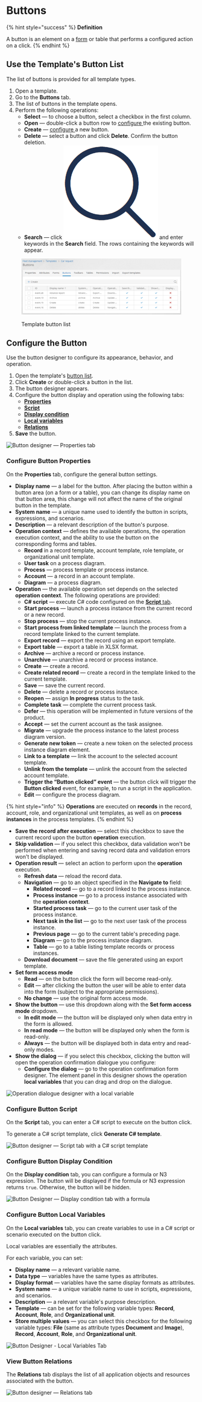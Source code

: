 # Buttons

{% hint style="success" %}
**Definition**

A button is an element on a [form](forms.md) or table that performs a configured action on a click.
{% endhint %}

## Use the Template's Button List

The list of buttons is provided for all template types.

1. Open a template.
2. Go to the **Buttons** tab.
3. The list of buttons in the template opens.
4. Perform the following operations:
   * **Select** — to choose a button, select a checkbox in the first column.
   * **Open** — double-click a button row to [configure ](buttons.md#opening-the-button-designer)the existing button.
   * **Create** — [configure ](buttons.md#opening-the-button-designer)a new button.
   * **Delete** — select a button and click **Delete**. Confirm the button deletion.
   * **Search** — click <img src=".gitbook/assets/image (4).png" alt="" data-size="line"> and enter keywords in the **Search** field. The rows containing the keywords will appear.

<figure><img src=".gitbook/assets/button_list (1)" alt="Template button list"><figcaption><p>Template button list</p></figcaption></figure>

## Configure the Button <a href="#opening-the-button-designer" id="opening-the-button-designer"></a>

Use the button designer to configure its appearance, behavior, and operation.

1. Open the template's [button list](buttons.md#use-the-templates-button-list).
2. Click **Create** or double-click a button in the list.
3. The button designer appears.
4. Configure the button display and operation using the following tabs:
   * [**Properties**](buttons.md#properties)
   * [**Script**](buttons.md#script)
   * [**Display condition**](buttons.md#display-condition)
   * [**Local variables**](buttons.md#local-variables)
   * [**Relations**](buttons.md#relations)
5. **Save** the button.

![Button designer — Properties tab](.gitbook/assets/button\_designer)

### Configure Button Properties <a href="#properties" id="properties"></a>

On the **Properties** tab, configure the general button settings.

* **Display name** — a label for the button. After placing the button within a button area (on a form or a table), you can change its display name on that button area, this change will not affect the name of the original button in the template.
* **System name** — a unique name used to identify the button in scripts, expressions, and scenarios.
* **Description** — a relevant description of the button's purpose.
* **Operation context** — defines the available operations, the operation execution context, and the ability to use the button on the corresponding forms and tables.
  * **Record** in a record template, account template, role template, or organizational unit template.
  * **User task** on a process diagram.
  * **Process** — process template or process instance.
  * **Account** — a record in an account template.
  * **Diagram** — a process diagram.
* **Operation** — the available operation set depends on the selected **operation context**. The following operations are provided:
  * **C# script** — execute C# code configured on the [**Script** tab](buttons.md#script).
  * **Start process** — launch a process instance from the current record or a new record.
  * **Stop process** — stop the current process instance.
  * **Start process from linked template** — launch the process from a record template linked to the current template.
  * **Export record** — export the record using an export template.
  * **Export table** — export a table in XLSX format.
  * **Archive** — archive a record or process instance.
  * **Unarchive** — unarchive a record or process instance.
  * **Create** — create a record.
  * **Create related record** — create a record in the template linked to the current template.
  * **Save** — save the current record.
  * **Delete** — delete a record or process instance.
  * **Reopen** — assign **In progress** status to the task.
  * **Complete task** — complete the current process task.
  * **Defer** — this operation will be implemented in future versions of the product.
  * **Accept** — set the current account as the task assignee.
  * **Migrate** — upgrade the process instance to the latest process diagram version.
  * **Generate new token** — create a new token on the selected process instance diagram element.
  * **Link to a template** — link the account to the selected account template.
  * **Unlink from the template** — unlink the account from the selected account template.
  * **Trigger the “Button clicked” event** — the button click will trigger the **Button clicked** event, for example, to run a script in the application.
  * **Edit** — configure the process diagram.

{% hint style="info" %}
**Operations** are executed on **records** in the record, account, role, and organizational unit templates, as well as on **process instances** in the process templates.
{% endhint %}

* **Save the record after execution** — select this checkbox to save the current record upon the button **operation** execution.
* **Skip validation** — if you select this checkbox, data validation won't be performed when entering and saving record data and validation errors won't be displayed.
* **Operation result** — select an action to perform upon the **operation** execution.
  * **Refresh data** — reload the record data.
  * **Navigation** — go to an object specified in the **Navigate to** field:
    * **Related record** — go to a record linked to the process instance.
    * **Process instance** — go to a process instance associated with the **operation context**.
    * **Started process task** — go to the current user task of the process instance.
    * **Next task in the list** — go to the next user task of the process instance.
    * **Previous page** — go to the current table's preceding page.
    * **Diagram** — go to the process instance diagram.
    * **Table** — go to a table listing template records or process instances.
  * **Download document** — save the file generated using an export template.
* **Set form access mode**
  * **Read** — on the button click the form will become read-only.
  * **Edit** — after clicking the button the user will be able to enter data into the form (subject to the appropriate permissions).
  * **No change** — use the original form access mode.
* **Show the button** — use this dropdown along with the **Set form access mode** dropdown.
  * **In edit mode** — the button will be displayed only when data entry in the form is allowed.
  * **In read mode** — the button will be displayed only when the form is read-only.
  * **Always** — the button will be displayed both in data entry and read-only modes.
* **Show the dialog** — if you select this checkbox, clicking the button will open the operation confirmation dialogue you configure:
  * **Configure the dialog** — go to the operation confirmation form designer. The element panel in this designer shows the operation **local variables** that you can drag and drop on the dialogue.

![Operation dialogue designer with a local variable](.gitbook/assets/button\_designer\_dialogue\_designer)

### Configure Button Script <a href="#script" id="script"></a>

On the **Script** tab, you can enter a C# script to execute on the button click.

To generate a C# script template, click **Generate C# template**.

![Button designer — Script tab with a C# script template](<.gitbook/assets/button\_designer\_script (1)>)

### Configure Button Display Condition <a href="#display-condition" id="display-condition"></a>

On the **Display condition** tab, you can configure a formula or N3 expression. The button will be displayed if the formula or N3 expression returns `true`. Otherwise, the button will be hidden.

![Button Designer — Display condition tab with a formula](<.gitbook/assets/button\_designer\_display\_condition (1)>)

### Configure Button Local Variables <a href="#local-variables" id="local-variables"></a>

On the **Local variables** tab, you can create variables to use in a C# script or scenario executed on the button click.

Local variables are essentially the attributes.

For each variable, you can set:

* **Display name** — a relevant variable name.
* **Data type** — variables have the same types as attributes.
* **Display format** — variables have the same display formats as attributes.
* **System name** — a unique variable name to use in scripts, expressions, and scenarios.
* **Description** — a relevant variable's purpose description.
* **Template** — can be set for the following variable types: **Record**, **Account**, **Role**, and **Organizational unit**.
* **Store multiple values** — you can select this checkbox for the following variable types: **File** (same as attribute types **Document** and **Image**), **Record**, **Account**, **Role**, and **Organizational unit**.

![Button Designer - Local Variables Tab](.gitbook/assets/button\_designer\_local\_variables)

### View Button Relations <a href="#relations" id="relations"></a>

The **Relations** tab displays the list of all application objects and resources associated with the button.

![Button designer — Relations tab](.gitbook/assets/button\_designer\_relations)


